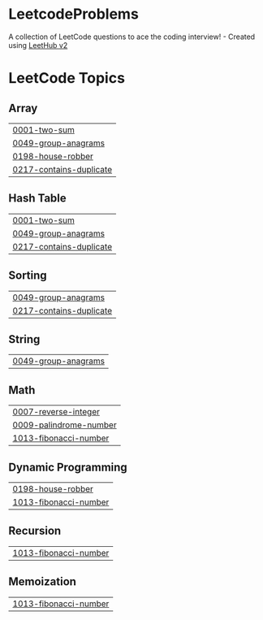 # LeetcodeProblems
A collection of LeetCode questions to ace the coding interview! - Created using [LeetHub v2](https://github.com/arunbhardwaj/LeetHub-2.0)

<!---LeetCode Topics Start-->
# LeetCode Topics
## Array
|  |
| ------- |
| [0001-two-sum](https://github.com/EliasSf73/LeetcodeProblems/tree/master/0001-two-sum) |
| [0049-group-anagrams](https://github.com/EliasSf73/LeetcodeProblems/tree/master/0049-group-anagrams) |
| [0198-house-robber](https://github.com/EliasSf73/LeetcodeProblems/tree/master/0198-house-robber) |
| [0217-contains-duplicate](https://github.com/EliasSf73/LeetcodeProblems/tree/master/0217-contains-duplicate) |
## Hash Table
|  |
| ------- |
| [0001-two-sum](https://github.com/EliasSf73/LeetcodeProblems/tree/master/0001-two-sum) |
| [0049-group-anagrams](https://github.com/EliasSf73/LeetcodeProblems/tree/master/0049-group-anagrams) |
| [0217-contains-duplicate](https://github.com/EliasSf73/LeetcodeProblems/tree/master/0217-contains-duplicate) |
## Sorting
|  |
| ------- |
| [0049-group-anagrams](https://github.com/EliasSf73/LeetcodeProblems/tree/master/0049-group-anagrams) |
| [0217-contains-duplicate](https://github.com/EliasSf73/LeetcodeProblems/tree/master/0217-contains-duplicate) |
## String
|  |
| ------- |
| [0049-group-anagrams](https://github.com/EliasSf73/LeetcodeProblems/tree/master/0049-group-anagrams) |
## Math
|  |
| ------- |
| [0007-reverse-integer](https://github.com/EliasSf73/LeetcodeProblems/tree/master/0007-reverse-integer) |
| [0009-palindrome-number](https://github.com/EliasSf73/LeetcodeProblems/tree/master/0009-palindrome-number) |
| [1013-fibonacci-number](https://github.com/EliasSf73/LeetcodeProblems/tree/master/1013-fibonacci-number) |
## Dynamic Programming
|  |
| ------- |
| [0198-house-robber](https://github.com/EliasSf73/LeetcodeProblems/tree/master/0198-house-robber) |
| [1013-fibonacci-number](https://github.com/EliasSf73/LeetcodeProblems/tree/master/1013-fibonacci-number) |
## Recursion
|  |
| ------- |
| [1013-fibonacci-number](https://github.com/EliasSf73/LeetcodeProblems/tree/master/1013-fibonacci-number) |
## Memoization
|  |
| ------- |
| [1013-fibonacci-number](https://github.com/EliasSf73/LeetcodeProblems/tree/master/1013-fibonacci-number) |
<!---LeetCode Topics End-->